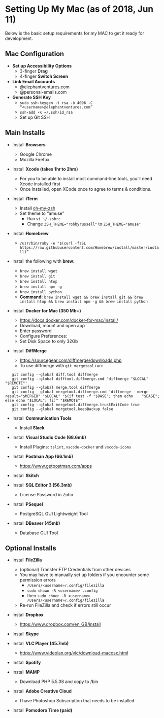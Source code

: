 
# Setting Up My Mac (as of 2018, Jun 11)
Below is the basic setup requirements for my MAC to get it ready for development.

## Mac Configuration
* **Set up Accessibility Options**
  * 3-finger **Drag**
  * 4-finger **Switch Screen**
* **Link Email Accounts**
  * <username>@elephantventures.com
  * <username>@personal-emails.com
* **Generate SSH Key**
  * `sudo ssh-keygen -t rsa -b 4096 -C “<username>@elephantventures.com”`
  * `ssh-add -K ~/.ssh/id_rsa`
  * Set up Git SSH

## Main Installs

* Install **Browsers**
  * Google Chrome
  * Mozilla Firefox

* Install **Xcode (takes 1hr to 2hrs)**
  * For you to be able to install most command-line tools, you’ll need Xcode installed first
  * Once installed, open XCode once to agree to terms & conditions.

* Install **iTerm**
  * Install [oh-my-zsh](https://github.com/robbyrussell/oh-my-zsh)
  * Set theme to “amuse”
    * Run `vi ~/.zshrc`
    * Change `ZSH_THEME="robbyrussell"` to `ZSH_THEME="amuse"`

* Install **Homebrew**
  * `/usr/bin/ruby -e "$(curl -fsSL https://raw.githubusercontent.com/Homebrew/install/master/install)”`

* Install the following with **brew**:
  * `brew install wget`
  * `brew install git`
  * `brew install htop`
  * `brew install npm -g`
  * `brew install python`
  * **Command:** `brew install wget && brew install git && brew install htop && brew install npm -g && brew install python`

* Install **Docker for Mac (350 Mb+)**
  * https://docs.docker.com/docker-for-mac/install/
  * Download, mount and open app
  * Enter password
  * Configure Preferences:
  * Set Disk Space to only 32Gb

* Install **DiffMerge**
  * https://sourcegear.com/diffmerge/downloads.php
  * To use diffmerge with `git mergetool` run:
```
   git config --global diff.tool diffmerge
   git config --global difftool.diffmerge.cmd 'diffmerge "$LOCAL" "$REMOTE"'
   git config --global merge.tool diffmerge
   git config --global mergetool.diffmerge.cmd 'diffmerge --merge --result="$MERGED" "$LOCAL" "$(if test -f "$BASE"; then echo    "$BASE"; else echo "$LOCAL"; fi)" "$REMOTE"'
   git config --global mergetool.diffmerge.trustExitCode true
   git config --global mergetool.keepBackup false
```

* Install **Communication Tools**
  * Install **Slack**

* Install **Visual Studio Code (68.6mb)**
  * Install Plugins: `tslint`, `vscode-docker` and `vscode-icons`

* Install **Postman App (66.1mb)**
  * https://www.getpostman.com/apps

* Install **Skitch**

* Install **SQL Editor 3 (56.3mb)**
  * License Password in Zoho

* Install **PSequel**
  * PostgreSQL GUI Lightweight Tool

* Install **DBeaver (45mb)**
  * Database GUI Tool

## Optional Installs

* Install **FileZilla**
  * (optional) Transfer FTP Credentials from other devices
  * You may have to manually set up folders if you encounter some permission errors
    * `/Users/<username>/.config/filezilla`
    * `sudo chown -R <username> .config`
    * then `sudo choen -R <username> /Users/<username>/.config/filezilla`
  * Re-run FileZilla and check if errors still occur

* Install **Dropbox**
  * https://www.dropbox.com/en_GB/install

* Install **Skype**
* Install **VLC Player (45.7mb)**
  * https://www.videolan.org/vlc/download-macosx.html
* Install **Spotify**
* Install **MAMP**
  * Download PHP 5.5.38 and copy to /bin
* Install **Adobe Creative Cloud**
  * I have Photoshop Subscription that needs to be installed
* Install **Pomodoro Time (paid)**
